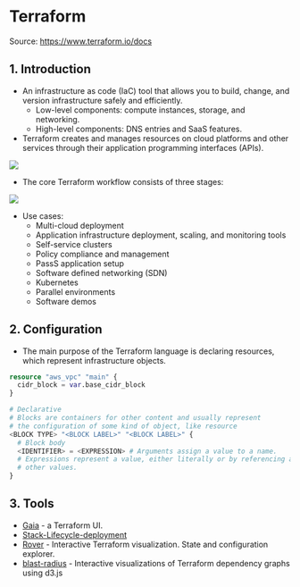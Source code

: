 # Terraform

Source: <https://www.terraform.io/docs>

## 1. Introduction

- An infrastructure as code (IaC) tool that allows you to build, change, and version infrastructure safely and efficiently.
  - Low-level components: compute instances, storage, and networking.
  - High-level components: DNS entries and SaaS features.
- Terraform creates and manages resources on cloud platforms and other services through their application programming interfaces (APIs).

![](https://content.hashicorp.com/api/assets?product=terraform&version=v1.2.5&asset=website%2Fimg%2Fdocs%2Fintro-terraform-apis.png&width=2048&height=644)

- The core Terraform workflow consists of three stages:

![](https://content.hashicorp.com/api/assets?product=terraform&version=v1.2.5&asset=website%2Fimg%2Fdocs%2Fintro-terraform-workflow.png&width=2048&height=1798)

- Use cases:
  - Multi-cloud deployment
  - Application infrastructure deployment, scaling, and monitoring tools
  - Self-service clusters
  - Policy compliance and management
  - PassS application setup
  - Software defined networking (SDN)
  - Kubernetes
  - Parallel environments
  - Software demos

## 2. Configuration

- The main purpose of the Terraform language is declaring resources, which represent infrastructure objects.

```terraform
resource "aws_vpc" "main" {
  cidr_block = var.base_cidr_block
}

# Declarative
# Blocks are containers for other content and usually represent
# the configuration of some kind of object, like resource
<BLOCK TYPE> "<BLOCK LABEL>" "<BLOCK LABEL>" {
  # Block body
  <IDENTIFIER> = <EXPRESSION> # Arguments assign a value to a name.
  # Expressions represent a value, either literally or by referencing and combining
  # other values.
}
```

## 3. Tools

- [Gaia](https://github.com/gaia-app/gaia) - a Terraform UI.
- [Stack-Lifecycle-deployment](https://github.com/D10S0VSkY-OSS/Stack-Lifecycle-Deployment)
- [Rover](https://github.com/im2nguyen/rover) - Interactive Terraform visualization. State and configuration explorer.
- [blast-radius](https://github.com/28mm/blast-radius) - Interactive visualizations of Terraform dependency graphs using d3.js
